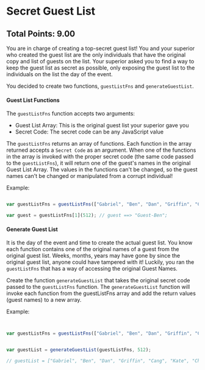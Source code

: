 # Secret Guest List

## Total Points: 9.00

You are in charge of creating a top-secret guest list! You and your superior who created the guest list are the only individuals that have the original copy and list of guests on the list.  Your superior asked you to find a way to keep the guest list as secret as possible, only exposing the guest list to the individuals on the list the day of the event.

You decided to create two functions, `guestListFns` and `generateGuestList`.

#### Guest List Functions

The `guestListFns` function accepts two arguments:

- Guest List Array: This is the original guest list your superior gave you
- Secret Code: The secret code can be any JavaScript value

The `guestListFns` returns an array of functions.  Each function in the array returned accepts a `Secret Code` as an argument.  When one of the functions in the array is invoked with the proper secret code (the same code passed to the `guestListFns`), it will return one of the guest's names in the original Guest List Array.  The values in the functions can't be changed, so the guest names can't be changed or manipulated from a corrupt individual! 



Example:

```javascript

var guestListFns = guestListFns(["Gabriel", "Ben", "Dan", "Griffin", "Cang", "Kate", "Chris"], 512);

var guest = guestListFns[1](512); // guest ==> "Guest-Ben";
```


#### Generate Guest List

It is the day of the event and time to create the actual guest list.  You know each function contains one of the original names of a guest from the original guest list. Weeks, months, years may have gone by since the original guest list, anyone could have tampered with it! Luckily, you ran the `guestListFns` that has a way of accessing the original Guest Names.

Create the function `generateGuestList` that takes the original secret code passed to the `guestListFns` function.  The `generateGuestList` function will invoke each function from the guestListFns array and add the return values (guest names) to a new array.


Example:

```javascript


var guestListFns = guestListFns(["Gabriel", "Ben", "Dan", "Griffin", "Cang", "Kate", "Chris"], 512);


var guestList = generateGuestList(guestListFns, 512);

// guestList = ["Gabriel", "Ben", "Dan", "Griffin", "Cang", "Kate", "Chris"];

```